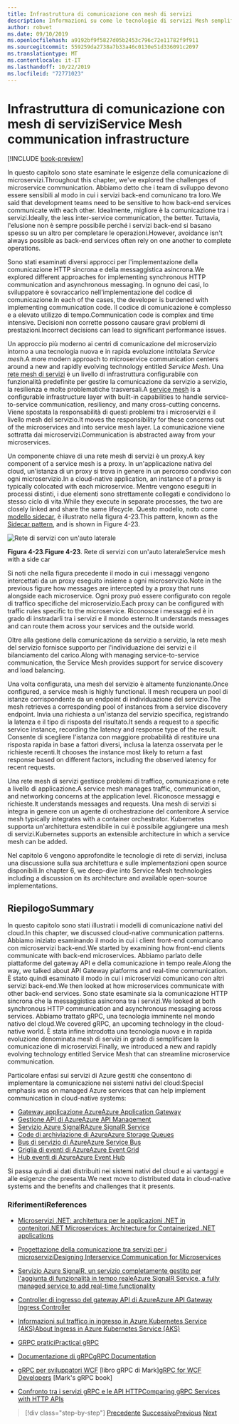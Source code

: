 ```yaml
---
title: Infrastruttura di comunicazione con mesh di servizi
description: Informazioni su come le tecnologie di servizi Mesh semplificano la comunicazione di microservizi nativa del cloud
author: robvet
ms.date: 09/10/2019
ms.openlocfilehash: a9192bf9f5827d05b2453c796c72e11782f9f911
ms.sourcegitcommit: 559259da2738a7b33a46c0130e51d336091c2097
ms.translationtype: MT
ms.contentlocale: it-IT
ms.lasthandoff: 10/22/2019
ms.locfileid: "72771023"
---
```

# <a name="service-mesh-communication-infrastructure"></a><span data-ttu-id="ac1a3-103">Infrastruttura di comunicazione con mesh di servizi</span><span class="sxs-lookup"><span data-stu-id="ac1a3-103">Service Mesh communication infrastructure</span></span>

[!INCLUDE [book-preview](../../../includes/book-preview.md)]

<span data-ttu-id="ac1a3-104">In questo capitolo sono state esaminate le esigenze della comunicazione di microservizi.</span><span class="sxs-lookup"><span data-stu-id="ac1a3-104">Throughout this chapter, we've explored the challenges of microservice communication.</span></span> <span data-ttu-id="ac1a3-105">Abbiamo detto che i team di sviluppo devono essere sensibili al modo in cui i servizi back-end comunicano tra loro.</span><span class="sxs-lookup"><span data-stu-id="ac1a3-105">We said that development teams need to be sensitive to how back-end services communicate with each other.</span></span> <span data-ttu-id="ac1a3-106">Idealmente, migliore è la comunicazione tra i servizi.</span><span class="sxs-lookup"><span data-stu-id="ac1a3-106">Ideally, the less inter-service communication, the better.</span></span> <span data-ttu-id="ac1a3-107">Tuttavia, l'elusione non è sempre possibile perché i servizi back-end si basano spesso su un altro per completare le operazioni.</span><span class="sxs-lookup"><span data-stu-id="ac1a3-107">However, avoidance isn't always possible as back-end services often rely on one another to complete operations.</span></span>

<span data-ttu-id="ac1a3-108">Sono stati esaminati diversi approcci per l'implementazione della comunicazione HTTP sincrona e della messaggistica asincrona.</span><span class="sxs-lookup"><span data-stu-id="ac1a3-108">We explored different approaches for implementing synchronous HTTP communication and asynchronous messaging.</span></span> <span data-ttu-id="ac1a3-109">In ognuno dei casi, lo sviluppatore è sovraccarico nell'implementazione del codice di comunicazione.</span><span class="sxs-lookup"><span data-stu-id="ac1a3-109">In each of the cases, the developer is burdened with implementing communication code.</span></span> <span data-ttu-id="ac1a3-110">Il codice di comunicazione è complesso e a elevato utilizzo di tempo.</span><span class="sxs-lookup"><span data-stu-id="ac1a3-110">Communication code is complex and time intensive.</span></span> <span data-ttu-id="ac1a3-111">Decisioni non corrette possono causare gravi problemi di prestazioni.</span><span class="sxs-lookup"><span data-stu-id="ac1a3-111">Incorrect decisions can lead to significant performance issues.</span></span>

<span data-ttu-id="ac1a3-112">Un approccio più moderno ai centri di comunicazione del microservizio intorno a una tecnologia nuova e in rapida evoluzione intitolata *Service mesh*.</span><span class="sxs-lookup"><span data-stu-id="ac1a3-112">A more modern approach to microservice communication centers around a new and rapidly evolving technology entitled *Service Mesh*.</span></span> <span data-ttu-id="ac1a3-113">Una [rete mesh di servizi](https://www.nginx.com/blog/what-is-a-service-mesh/) è un livello di infrastruttura configurabile con funzionalità predefinite per gestire la comunicazione da servizio a servizio, la resilienza e molte problematiche trasversali.</span><span class="sxs-lookup"><span data-stu-id="ac1a3-113">A [service mesh](https://www.nginx.com/blog/what-is-a-service-mesh/) is a configurable infrastructure layer with built-in capabilities to handle service-to-service communication, resiliency, and many cross-cutting concerns.</span></span> <span data-ttu-id="ac1a3-114">Viene spostata la responsabilità di questi problemi tra i microservizi e il livello mesh del servizio.</span><span class="sxs-lookup"><span data-stu-id="ac1a3-114">It moves the responsibility for these concerns out of the microservices and into service mesh layer.</span></span> <span data-ttu-id="ac1a3-115">La comunicazione viene sottratta dai microservizi.</span><span class="sxs-lookup"><span data-stu-id="ac1a3-115">Communication is abstracted away from your microservices.</span></span>

<span data-ttu-id="ac1a3-116">Un componente chiave di una rete mesh di servizi è un proxy.</span><span class="sxs-lookup"><span data-stu-id="ac1a3-116">A key component of a service mesh is a proxy.</span></span> <span data-ttu-id="ac1a3-117">In un'applicazione nativa del cloud, un'istanza di un proxy si trova in genere in un percorso condiviso con ogni microservizio.</span><span class="sxs-lookup"><span data-stu-id="ac1a3-117">In a cloud-native application, an instance of a proxy is typically colocated with each microservice.</span></span> <span data-ttu-id="ac1a3-118">Mentre vengono eseguiti in processi distinti, i due elementi sono strettamente collegati e condividono lo stesso ciclo di vita.</span><span class="sxs-lookup"><span data-stu-id="ac1a3-118">While they execute in separate processes, the two are closely linked and share the same lifecycle.</span></span> <span data-ttu-id="ac1a3-119">Questo modello, noto come [modello sidecar](https://docs.microsoft.com/azure/architecture/patterns/sidecar), è illustrato nella figura 4-23.</span><span class="sxs-lookup"><span data-stu-id="ac1a3-119">This pattern, known as the [Sidecar pattern](https://docs.microsoft.com/azure/architecture/patterns/sidecar), and is shown in Figure 4-23.</span></span>

![Rete di servizi con un'auto laterale](./media/service-mesh-with-side-car.png)

<span data-ttu-id="ac1a3-121">**Figura 4-23**.</span><span class="sxs-lookup"><span data-stu-id="ac1a3-121">**Figure 4-23**.</span></span> <span data-ttu-id="ac1a3-122">Rete di servizi con un'auto laterale</span><span class="sxs-lookup"><span data-stu-id="ac1a3-122">Service mesh with a side car</span></span>

<span data-ttu-id="ac1a3-123">Si noti che nella figura precedente il modo in cui i messaggi vengono intercettati da un proxy eseguito insieme a ogni microservizio.</span><span class="sxs-lookup"><span data-stu-id="ac1a3-123">Note in the previous figure how messages are intercepted by a proxy that runs alongside each microservice.</span></span> <span data-ttu-id="ac1a3-124">Ogni proxy può essere configurato con regole di traffico specifiche del microservizio.</span><span class="sxs-lookup"><span data-stu-id="ac1a3-124">Each proxy can be configured with traffic rules specific to the microservice.</span></span> <span data-ttu-id="ac1a3-125">Riconosce i messaggi ed è in grado di instradarli tra i servizi e il mondo esterno.</span><span class="sxs-lookup"><span data-stu-id="ac1a3-125">It understands messages and can route them across your services and the outside world.</span></span>

<span data-ttu-id="ac1a3-126">Oltre alla gestione della comunicazione da servizio a servizio, la rete mesh del servizio fornisce supporto per l'individuazione dei servizi e il bilanciamento del carico.</span><span class="sxs-lookup"><span data-stu-id="ac1a3-126">Along with managing service-to-service communication, the Service Mesh provides support for service discovery and load balancing.</span></span>

<span data-ttu-id="ac1a3-127">Una volta configurata, una mesh del servizio è altamente funzionante.</span><span class="sxs-lookup"><span data-stu-id="ac1a3-127">Once configured, a service mesh is highly functional.</span></span> <span data-ttu-id="ac1a3-128">Il mesh recupera un pool di istanze corrispondente da un endpoint di individuazione del servizio.</span><span class="sxs-lookup"><span data-stu-id="ac1a3-128">The mesh retrieves a corresponding pool of instances from a service discovery endpoint.</span></span> <span data-ttu-id="ac1a3-129">Invia una richiesta a un'istanza del servizio specifica, registrando la latenza e il tipo di risposta del risultato.</span><span class="sxs-lookup"><span data-stu-id="ac1a3-129">It sends a request to a specific service instance, recording the latency and response type of the result.</span></span> <span data-ttu-id="ac1a3-130">Consente di scegliere l'istanza con maggiore probabilità di restituire una risposta rapida in base a fattori diversi, inclusa la latenza osservata per le richieste recenti.</span><span class="sxs-lookup"><span data-stu-id="ac1a3-130">It chooses the instance most likely to return a fast response based on different factors, including the observed latency for recent requests.</span></span>

<span data-ttu-id="ac1a3-131">Una rete mesh di servizi gestisce problemi di traffico, comunicazione e rete a livello di applicazione.</span><span class="sxs-lookup"><span data-stu-id="ac1a3-131">A service mesh manages traffic, communication, and networking concerns at the application level.</span></span> <span data-ttu-id="ac1a3-132">Riconosce messaggi e richieste.</span><span class="sxs-lookup"><span data-stu-id="ac1a3-132">It understands messages and requests.</span></span> <span data-ttu-id="ac1a3-133">Una mesh di servizi si integra in genere con un agente di orchestrazione del contenitore.</span><span class="sxs-lookup"><span data-stu-id="ac1a3-133">A service mesh typically integrates with a container orchestrator.</span></span> <span data-ttu-id="ac1a3-134">Kubernetes supporta un'architettura estendibile in cui è possibile aggiungere una mesh di servizi.</span><span class="sxs-lookup"><span data-stu-id="ac1a3-134">Kubernetes supports an extensible architecture in which a service mesh can be added.</span></span>

<span data-ttu-id="ac1a3-135">Nel capitolo 6 vengono approfondite le tecnologie di rete di servizi, inclusa una discussione sulla sua architettura e sulle implementazioni open source disponibili.</span><span class="sxs-lookup"><span data-stu-id="ac1a3-135">In chapter 6, we deep-dive into Service Mesh technologies including a discussion on its architecture and available open-source implementations.</span></span>

## <a name="summary"></a><span data-ttu-id="ac1a3-136">Riepilogo</span><span class="sxs-lookup"><span data-stu-id="ac1a3-136">Summary</span></span>

<span data-ttu-id="ac1a3-137">In questo capitolo sono stati illustrati i modelli di comunicazione nativi del cloud.</span><span class="sxs-lookup"><span data-stu-id="ac1a3-137">In this chapter, we discussed cloud-native communication patterns.</span></span> <span data-ttu-id="ac1a3-138">Abbiamo iniziato esaminando il modo in cui i client front-end comunicano con microservizi back-end.</span><span class="sxs-lookup"><span data-stu-id="ac1a3-138">We started by examining how front-end clients communicate with back-end microservices.</span></span> <span data-ttu-id="ac1a3-139">Abbiamo parlato delle piattaforme del gateway API e della comunicazione in tempo reale.</span><span class="sxs-lookup"><span data-stu-id="ac1a3-139">Along the way, we talked about API Gateway platforms and real-time communication.</span></span> <span data-ttu-id="ac1a3-140">È stato quindi esaminato il modo in cui i microservizi comunicano con altri servizi back-end.</span><span class="sxs-lookup"><span data-stu-id="ac1a3-140">We then looked at how microservices communicate with other back-end services.</span></span> <span data-ttu-id="ac1a3-141">Sono state esaminate sia la comunicazione HTTP sincrona che la messaggistica asincrona tra i servizi.</span><span class="sxs-lookup"><span data-stu-id="ac1a3-141">We looked at both synchronous HTTP communication and asynchronous messaging across services.</span></span> <span data-ttu-id="ac1a3-142">Abbiamo trattato gRPC, una tecnologia imminente nel mondo nativo del cloud.</span><span class="sxs-lookup"><span data-stu-id="ac1a3-142">We covered gRPC, an upcoming technology in the cloud-native world.</span></span> <span data-ttu-id="ac1a3-143">È stata infine introdotta una tecnologia nuova e in rapida evoluzione denominata mesh di servizi in grado di semplificare la comunicazione di microservizi.</span><span class="sxs-lookup"><span data-stu-id="ac1a3-143">Finally, we introduced a new and rapidly evolving technology entitled Service Mesh that can streamline microservice communication.</span></span>

<span data-ttu-id="ac1a3-144">Particolare enfasi sui servizi di Azure gestiti che consentono di implementare la comunicazione nei sistemi nativi del cloud:</span><span class="sxs-lookup"><span data-stu-id="ac1a3-144">Special emphasis was on managed Azure services that can help implement communication in cloud-native systems:</span></span>

- [<span data-ttu-id="ac1a3-145">Gateway applicazione Azure</span><span class="sxs-lookup"><span data-stu-id="ac1a3-145">Azure Application Gateway</span></span>](https://docs.microsoft.com/azure/application-gateway/overview)
- [<span data-ttu-id="ac1a3-146">Gestione API di Azure</span><span class="sxs-lookup"><span data-stu-id="ac1a3-146">Azure API Management</span></span>](https://azure.microsoft.com/services/api-management/)
- [<span data-ttu-id="ac1a3-147">Servizio Azure SignalR</span><span class="sxs-lookup"><span data-stu-id="ac1a3-147">Azure SignalR Service</span></span>](https://azure.microsoft.com/services/signalr-service/)
- [<span data-ttu-id="ac1a3-148">Code di archiviazione di Azure</span><span class="sxs-lookup"><span data-stu-id="ac1a3-148">Azure Storage Queues</span></span>](https://docs.microsoft.com/azure/storage/queues/storage-queues-introduction)
- [<span data-ttu-id="ac1a3-149">Bus di servizio di Azure</span><span class="sxs-lookup"><span data-stu-id="ac1a3-149">Azure Service Bus</span></span>](https://docs.microsoft.com/azure/service-bus-messaging/service-bus-messaging-overview)
- [<span data-ttu-id="ac1a3-150">Griglia di eventi di Azure</span><span class="sxs-lookup"><span data-stu-id="ac1a3-150">Azure Event Grid</span></span>](https://docs.microsoft.com/azure/event-grid/overview)
- [<span data-ttu-id="ac1a3-151">Hub eventi di Azure</span><span class="sxs-lookup"><span data-stu-id="ac1a3-151">Azure Event Hub</span></span>](https://azure.microsoft.com/services/event-hubs/)

<span data-ttu-id="ac1a3-152">Si passa quindi ai dati distribuiti nei sistemi nativi del cloud e ai vantaggi e alle esigenze che presenta.</span><span class="sxs-lookup"><span data-stu-id="ac1a3-152">We next move to distributed data in cloud-native systems and the benefits and challenges that it presents.</span></span>

### <a name="references"></a><span data-ttu-id="ac1a3-153">Riferimenti</span><span class="sxs-lookup"><span data-stu-id="ac1a3-153">References</span></span>

- [<span data-ttu-id="ac1a3-154">Microservizi .NET: architettura per le applicazioni .NET in contenitori</span><span class="sxs-lookup"><span data-stu-id="ac1a3-154">.NET Microservices: Architecture for Containerized .NET applications</span></span>](https://dotnet.microsoft.com/download/thank-you/microservices-architecture-ebook)

- [<span data-ttu-id="ac1a3-155">Progettazione della comunicazione tra servizi per i microservizi</span><span class="sxs-lookup"><span data-stu-id="ac1a3-155">Designing Interservice Communication for Microservices</span></span>](https://docs.microsoft.com/azure/architecture/microservices/design/interservice-communication)

- [<span data-ttu-id="ac1a3-156">Servizio Azure SignalR, un servizio completamente gestito per l'aggiunta di funzionalità in tempo reale</span><span class="sxs-lookup"><span data-stu-id="ac1a3-156">Azure SignalR Service, a fully managed service to add real-time functionality</span></span>](https://azure.microsoft.com/blog/azure-signalr-service-a-fully-managed-service-to-add-real-time-functionality/)

- [<span data-ttu-id="ac1a3-157">Controller di ingresso del gateway API di Azure</span><span class="sxs-lookup"><span data-stu-id="ac1a3-157">Azure API Gateway Ingress Controller</span></span>](https://azure.github.io/application-gateway-kubernetes-ingress/)

- [<span data-ttu-id="ac1a3-158">Informazioni sul traffico in ingresso in Azure Kubernetes Service (AKS)</span><span class="sxs-lookup"><span data-stu-id="ac1a3-158">About Ingress in Azure Kubernetes Service (AKS)</span></span>](https://vincentlauzon.com/2018/10/10/about-ingress-in-azure-kubernetes-service-aks/)

- [<span data-ttu-id="ac1a3-159">GRPC pratici</span><span class="sxs-lookup"><span data-stu-id="ac1a3-159">Practical gRPC</span></span>](https://www.worldcat.org/title/practical-grpc/oclc/1042342319)

- [<span data-ttu-id="ac1a3-160">Documentazione di gRPC</span><span class="sxs-lookup"><span data-stu-id="ac1a3-160">gRPC Documentation</span></span>](https://grpc.io/docs/guides/)

- <span data-ttu-id="ac1a3-161">[gRPC per sviluppatori WCF](https://bing.com) [libro gRPC di Mark]</span><span class="sxs-lookup"><span data-stu-id="ac1a3-161">[gRPC for WCF Developers](https://bing.com) [Mark's gRPC book]</span></span>

- [<span data-ttu-id="ac1a3-162">Confronto tra i servizi gRPC e le API HTTP</span><span class="sxs-lookup"><span data-stu-id="ac1a3-162">Comparing gRPC Services with HTTP APIs</span></span>](https://docs.microsoft.com/aspnet/core/grpc/comparison?view=aspnetcore-3.0)

>[!div class="step-by-step"]
><span data-ttu-id="ac1a3-163">[Precedente](rest-grpc.md)
>[Successivo](distributed-data.md)</span><span class="sxs-lookup"><span data-stu-id="ac1a3-163">[Previous](rest-grpc.md)
[Next](distributed-data.md)</span></span>
